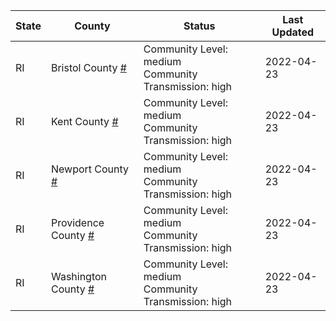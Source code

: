 State | County | Status | Last Updated
--- | --- | --- | --- 
RI | Bristol County <a href="#bristol_county">#</a> | <a name="bristol_county"></a>Community Level: medium<br/>Community Transmission: high | 2022-04-23
RI | Kent County <a href="#kent_county">#</a> | <a name="kent_county"></a>Community Level: medium<br/>Community Transmission: high | 2022-04-23
RI | Newport County <a href="#newport_county">#</a> | <a name="newport_county"></a>Community Level: medium<br/>Community Transmission: high | 2022-04-23
RI | Providence County <a href="#providence_county">#</a> | <a name="providence_county"></a>Community Level: medium<br/>Community Transmission: high | 2022-04-23
RI | Washington County <a href="#washington_county">#</a> | <a name="washington_county"></a>Community Level: medium<br/>Community Transmission: high | 2022-04-23
